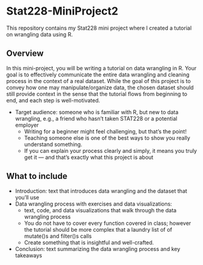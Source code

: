 # Stat228-MiniProject2

This repository contains my Stat228 mini project where I created a tutorial on wrangling data using R.

## Overview

In this mini-project, you will be writing a tutorial on data wrangling in R. Your goal is to effectively communicate the entire data wrangling and cleaning process in the context of a real dataset. While the goal of this project is to convey how one may manipulate/organize data, the chosen dataset should still provide context in the sense that the tutorial flows from beginning to end, and each step is well-motivated. 
- Target audience: someone who is familiar with R, but new to data wrangling, e.g., a friend who hasn’t taken STAT228 or a potential employer
    - Writing for a beginner might feel challenging, but that’s the point!
    - Teaching someone else is one of the best ways to show you really understand something.
    - If you can explain your process clearly and simply, it means you truly get it — and that’s exactly what this project is about
 
## What to include
- Introduction: text that introduces data wrangling and the dataset that you’ll use
- Data wrangling process with exercises and data visualizations:
    - text, code, and data visualizations that walk through the data wrangling process
    - You do not have to cover every function covered in class; however the tutorial should be more complex that a laundry list of of mutate()s and filter()s calls
    - Create something that is insightful and well-crafted.
- Conclusion: text summarizing the data wrangling process and key takeaways
